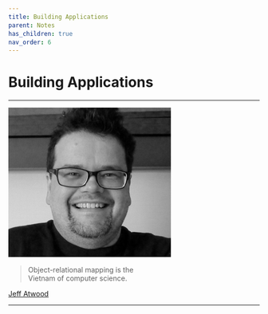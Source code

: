 ```yaml
---
title: Building Applications
parent: Notes
has_children: true
nav_order: 6
---
```


# Building Applications

<hr class="splash">

![Jeff Atwood](../../images/people/jeff_atwood.png)

<blockquote class="pretty"><span>
Object-relational mapping is the <br/>Vietnam of computer science.
</span></blockquote>
<p class="attribution"><a href="https://en.wikipedia.org/wiki/Jeff_Atwood">Jeff Atwood</a></p>

<hr class="splash">




